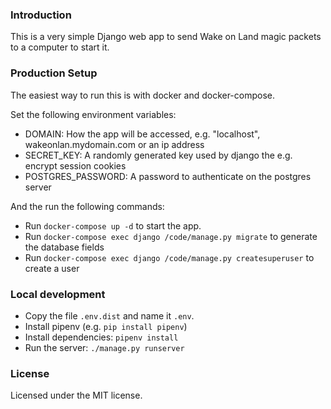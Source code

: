 ### Introduction
This is a very simple Django web app to send Wake on Land magic packets to a computer to start it.


### Production Setup
The easiest way to run this is with docker and docker-compose.

Set the following environment variables:
* DOMAIN: How the app will be accessed, e.g. "localhost", wakeonlan.mydomain.com or an ip address
* SECRET_KEY: A randomly generated key used by django the e.g. encrypt session cookies
* POSTGRES_PASSWORD: A password to authenticate on the postgres server

And the run the following commands:
* Run `docker-compose up -d` to start the app.
* Run `docker-compose exec django /code/manage.py migrate` to generate the database fields
* Run `docker-compose exec django /code/manage.py createsuperuser` to create a user

### Local development
* Copy the file `.env.dist` and name it `.env`.
* Install pipenv (e.g. `pip install pipenv`)
* Install dependencies: `pipenv install`
* Run the server: `./manage.py runserver`

### License
Licensed under the MIT license.
